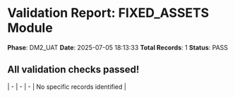 # Validation Report: FIXED_ASSETS Module

**Phase**: DM2_UAT
**Date**: 2025-07-05 18:13:33
**Total Records**: 1
**Status**: PASS

## All validation checks passed!
| - | - | - | No specific records identified |
